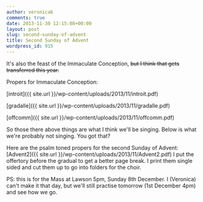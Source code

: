 ```yaml
---
author: veronicab
comments: true
date: 2013-11-30 12:15:08+00:00
layout: post
slug: second-sunday-of-advent
title: Second Sunday of Advent
wordpress_id: 915
---
```


It's also the feast of the Immaculate Conception, <del>but I think that gets transferred this year.</del>  

Propers for Immaculate Conception:

[introit]({{ site.url }}/wp-content/uploads/2013/11/introit.pdf)

[gradalle]({{ site.url }}/wp-content/uploads/2013/11/gradalle.pdf)

[offcomm]({{ site.url }}/wp-content/uploads/2013/11/offcomm.pdf)

So those there above things are what I think we'll be singing.  Below is what we're probably not singing.  You got that?

Here are the psalm toned propers for the second Sunday of Advent: [Advent2]({{ site.url }}/wp-content/uploads/2013/11/Advent2.pdf)  I put the offertory before the gradual to get a better page break.  I print them single sided and cut them up to go into folders for the choir.

PS: this is for the Mass at Lawson 5pm, Sunday 8th December.  I (Veronica) can't make it that day, but we'll still practise tomorrow (1st December 4pm) and see how we go.
